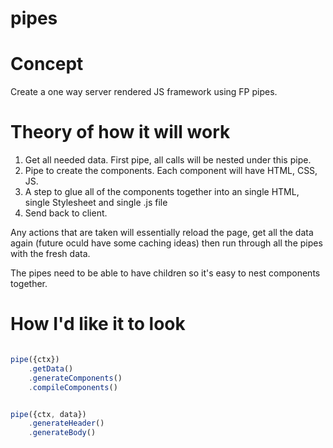 # pipes

# Concept

Create a one way server rendered JS framework using FP pipes.

# Theory of how it will work

1. Get all needed data. First pipe, all calls will be nested under this pipe.
2. Pipe to create the components. Each component will have HTML, CSS, JS.
3. A step to glue all of the components together into an single HTML, single Stylesheet and single .js file
4. Send back to client.


Any actions that are taken will essentially reload the page, get all the data again (future oculd have some caching ideas) then run through all the pipes with the fresh data.

The pipes need to be able to have children so it's easy to nest components together.


# How I'd like it to look

``` js

pipe({ctx})
    .getData()
    .generateComponents()
    .compileComponents()

```

``` js

pipe({ctx, data})
    .generateHeader()
    .generateBody()

```

